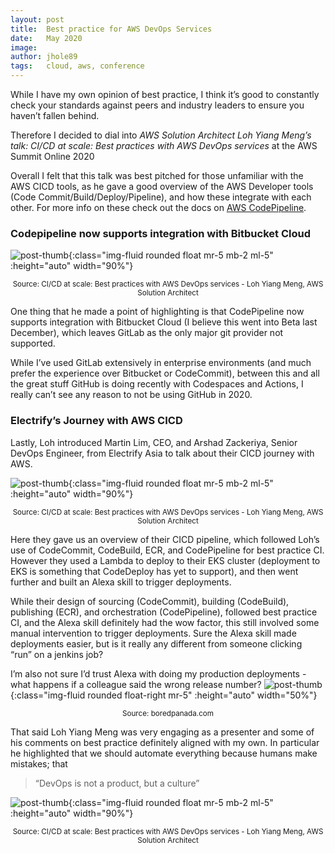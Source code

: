 ```yaml
---
layout: post
title:  Best practice for AWS DevOps Services
date:   May 2020
image:  
author: jhole89
tags:   cloud, aws, conference
---
```

While I have my own opinion of best practice, I think it’s good to constantly check your standards against peers and industry leaders to ensure you haven’t fallen behind.

Therefore I decided to dial into *AWS Solution Architect Loh Yiang Meng’s talk: CI/CD at scale: Best practices with AWS DevOps services* at the AWS Summit Online 2020

Overall I felt that this talk was best pitched for those unfamiliar with the AWS CICD tools, as he gave a good overview of the AWS Developer tools (Code Commit/Build/Deploy/Pipeline), and how these integrate with each other. For more info on these check out the docs on [AWS CodePipeline](https://aws.amazon.com/codepipeline/).

### Codepipeline now supports integration with Bitbucket Cloud

![post-thumb]({{site.baseurl}}/assets/images/blog/Bitbucket.png){:class="img-fluid rounded float mr-5 mb-2 ml-5" :height="auto" width="90%"}
<center><sup>Source: CI/CD at scale: Best practices with AWS DevOps services - Loh Yiang Meng, AWS Solution Architect</sup></center>

One thing that he made a point of highlighting is that CodePipeline now supports integration with Bitbucket Cloud (I believe this went into Beta last December), which leaves GitLab as the only major git provider not supported. 

While I’ve used GitLab extensively in enterprise environments (and much prefer the experience over Bitbucket or CodeCommit), between this and all the great stuff GitHub is doing recently with Codespaces and Actions, I really can’t see any reason to not be using GitHub in 2020.

### Electrify’s Journey with AWS CICD

Lastly, Loh introduced Martin Lim, CEO, and Arshad Zackeriya, Senior DevOps Engineer, from Electrify Asia to talk about their CICD journey with AWS. 

![post-thumb]({{site.baseurl}}/assets/images/blog/AWS%20CLOUD.png){:class="img-fluid rounded float mr-5 mb-2 ml-5" :height="auto" width="90%"}
<center><sup>Source: CI/CD at scale: Best practices with AWS DevOps services - Loh Yiang Meng, AWS Solution Architect</sup></center>

Here they gave us an overview of their CICD pipeline, which followed Loh’s use of CodeCommit, CodeBuild, ECR, and CodePipeline for best practice CI. However they used a Lambda to deploy to their EKS cluster (deployment to EKS is something that CodeDeploy has yet to support), and then went further and built an Alexa skill to trigger deployments. 

While their design of sourcing (CodeCommit), building (CodeBuild), publishing (ECR), and orchestration (CodePipeline), followed best practice CI, and the Alexa skill definitely had the wow factor, this still involved some manual intervention to trigger deployments. Sure the Alexa skill made deployments easier, but is it really any different from someone clicking “run” on a jenkins job? 

I’m also not sure I’d trust Alexa with doing my production deployments - what happens if a colleague said the wrong release number?
![post-thumb]({{site.baseurl}}/assets/images/blog/Twitter%20alexa.png){:class="img-fluid rounded float-right mr-5" :height="auto" width="50%"}
<center><sup>Source: boredpanada.com </sup></center>

That said Loh Yiang Meng was very engaging as a presenter and some of his comments on best practice definitely aligned with my own. In particular he highlighted that we should automate everything because humans make mistakes; that 

> “DevOps is not a product, but a culture”

![post-thumb]({{site.baseurl}}/assets/images/blog/DevOPS.png){:class="img-fluid rounded float mr-5 mb-2 ml-5" :height="auto" width="90%"}
<center><sup>Source: CI/CD at scale: Best practices with AWS DevOps services - Loh Yiang Meng, AWS Solution Architect</sup></center>



